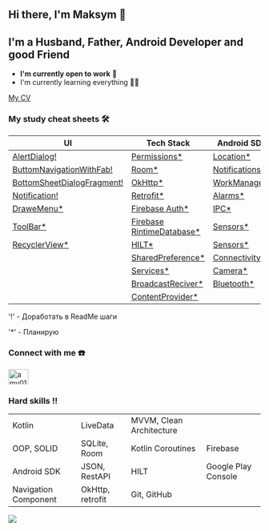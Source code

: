 ## Hi there, I'm Maksym 👋

## I'm a Husband, Father, Android Developer and good Friend
- **I'm currently open to work** :monocle_face:
- I'm currently learning everything :man_student:

[My CV](https://www.canva.com/design/DAFtwEK8L_I/ekiuOOkru4Cr3Y7wcFO8iw/view?utm_content=DAFtwEK8L_I&utm_campaign=designshare&utm_medium=link&utm_source=publishsharelink)

### My study cheat sheets :hammer_and_wrench:
| **UI** | **Tech Stack** | **Android SDK** |
|---|---|---|
| [AlertDialog!](https://github.com/amv0107/CustomAlertDialog)                       | [Permissions*](https://github.com/amv0107/WorkWithPermission) | [Location*]()      |
| [ButtomNavigationWithFab!](https://github.com/amv0107/DemoButtomNavigationWithFab) | [Room*]()                                                     | [Notifications*]() | 
| [BottomSheetDialogFragment!](https://github.com/amv0107/BottomSheetDialogFragment) | [OkHttp*]()                                                   | [WorkManager*]()   |
| [Notification!](https://github.com/amv0107/Notifications)                          | [Retrofit*]()                                                 | [Alarms*]()        |
| [DraweMenu*]()                                                                     | [Firebase Auth*]()                                            | [IPC*]()           |
| [ToolBar*]()                                                                       | [Firebase RintimeDatabase*]()                                 | [Sensors*]()       |
| [RecyclerView*]()                                                                  | [HILT*]()                                                     | [Sensors*]()       |
| []()                                                                               | [SharedPreference*]()                                         | [Connectivity*]()  |
| []()                                                                               | [Services*]()                                                 | [Camera*]()        |
| []()                                                                               | [BroadcastReciver*]()                                         | [Bluetooth*]()     |
| []()                                                                               | [ContentProvider*]()                                          | []()               |

'!' - Доработать в ReadMe шаги

'*' - Планирую

### Connect with me :phone:
<p align="left">
<a href="https://linkedin.com/in/amv0107" target="blank"><img align="center" src="https://raw.githubusercontent.com/rahuldkjain/github-profile-readme-generator/master/src/images/icons/Social/linked-in-alt.svg" alt="amv0107" height="30" width="40" /></a>
</p>

### Hard skills :bangbang:
|||||
|--------------------|----------------|------------------------|-------------------|
|Kotlin              |LiveData        |MVVM, Clean Architecture||Trello            |      
|OOP, SOLID          |SQLite, Room    |Kotlin Coroutines       |Firebase           |
|Android SDK         |JSON, RestAPI   |HILT                    |Google Play Console|
|Navigation Component|OkHttp, retrofit|Git, GitHub             |                   |

![](https://komarev.com/ghpvc/?username=amv0107)
